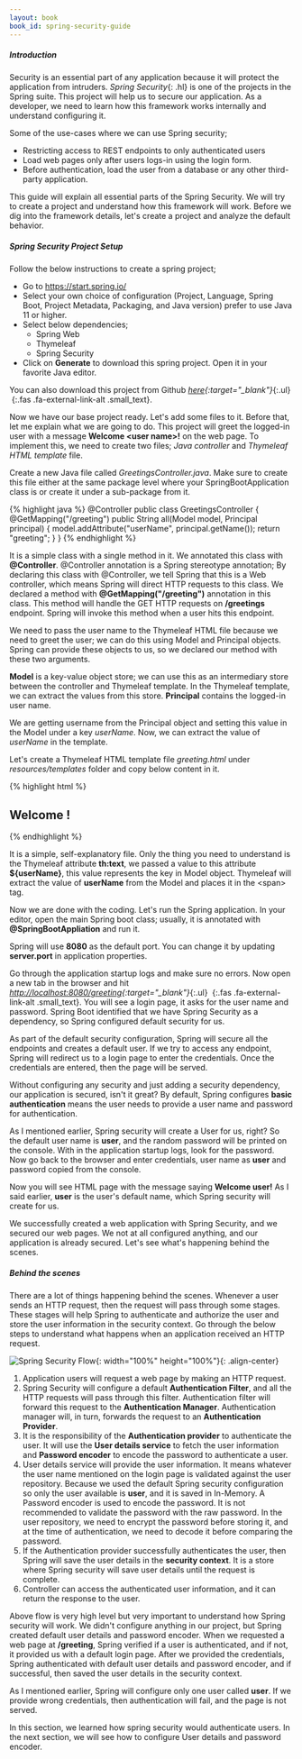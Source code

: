 ```yaml
---
layout: book
book_id: spring-security-guide
---
```


##### Introduction

Security is an essential part of any application because it will protect the application from intruders. *Spring Security*{: .hl} is one of the projects in the Spring suite. This project will help us to secure our application. As a developer, we need to learn how this framework works internally and understand configuring it.

Some of the use-cases where we can use Spring security;

* Restricting access to REST endpoints to only authenticated users
* Load web pages only after users logs-in using the login form.
* Before authentication, load the user from a database or any other third-party application.

This guide will explain all essential parts of the Spring Security. We will try to create a project and understand how this framework will work. Before we dig into the framework details, let's create a project and analyze the default behavior.

##### Spring Security Project Setup

Follow the below instructions to create a spring project;

* Go to https://start.spring.io/
* Select your own choice of configuration (Project, Language, Spring Boot, Project Metadata, Packaging, and Java version) prefer to use Java 11 or higher.
* Select below dependencies;
    * Spring Web
    * Thymeleaf
    * Spring Security
* Click on **Generate** to download this spring project. Open it in your favorite Java editor.

You can also download this project from Github *[here](https://github.com/kpradeep12/thetechstack-projects/tree/main/spring-security-introduction-1){:target="_blank"}*{:.ul} *&nbsp;*{:.fas .fa-external-link-alt .small_text}.

Now we have our base project ready. Let's add some files to it. Before that, let me explain what we are going to do. This project will greet the logged-in user with a message **Welcome \<user name\>!** on the web page. To implement this, we need to create two files; _Java controller_ and _Thymeleaf HTML template_ file.

Create a new Java file called _GreetingsController.java_. Make sure to create this file either at the same package level where your SpringBootApplication class is or create it under a sub-package from it.

{% highlight java %}
@Controller
public class GreetingsController {
  @GetMapping("/greeting")
  public String all(Model model, Principal principal) {
    model.addAttribute("userName", principal.getName());
    return "greeting";
  }
}
{% endhighlight %}

It is a simple class with a single method in it. We annotated this class with **@Controller**. @Controller annotation is a Spring stereotype annotation; By declaring this class with @Controller, we tell Spring that this is a Web controller, which means Spring will direct HTTP requests to this class. We declared a method with **@GetMapping("/greeting")** annotation in this class. This method will handle the GET HTTP requests on **/greetings** endpoint. Spring will invoke this method when a user hits this endpoint.

We need to pass the user name to the Thymeleaf HTML file because we need to greet the user; we can do this using Model and Principal objects. Spring can provide these objects to us, so we declared our method with these two arguments.

**Model** is a key-value object store; we can use this as an intermediary store between the controller and Thymeleaf template. In the Thymeleaf template, we can extract the values from this store. **Principal** contains the logged-in user name.

We are getting username from the Principal object and setting this value in the Model under a key _userName_. Now, we can extract the value of _userName_ in the template.

Let's create a Thymeleaf HTML template file _greeting.html_ under _resources/templates_ folder and copy below content in it.

{% highlight html %}
<html>
  <body>
    <h2>Welcome <span th:text="${userName}"></span>!</h2>
  </body>
</html>
{% endhighlight %}

It is a simple, self-explanatory file. Only the thing you need to understand is the Thymeleaf attribute **th:text**, we passed a value to this attribute **${userName}**, this value represents the key in Model object. Thymeleaf will extract the value of **userName** from the Model and places it in the \<span\> tag.

Now we are done with the coding. Let's run the Spring application. In your editor, open the main Spring boot class; usually, it is annotated with **@SpringBootAppliation** and run it.

>
Spring will use **8080** as the default port. You can change it by updating **server.port** in application properties.

Go through the application startup logs and make sure no errors. Now open a new tab in the browser and hit *[http://localhost:8080/greeting](http://localhost:8080/greeting){:target="_blank"}*{:.ul} *&nbsp;*{:.fas .fa-external-link-alt .small_text}. You will see a login page, it asks for the user name and password. Spring Boot identified that we have Spring Security as a dependency, so Spring configured default security for us.

As part of the default security configuration, Spring will secure all the endpoints and creates a default user. If we try to access any endpoint, Spring will redirect us to a login page to enter the credentials. Once the credentials are entered, then the page will be served.

Without configuring any security and just adding a security dependency, our application is secured, isn't it great? By default, Spring configures **basic authentication** means the user needs to provide a user name and password for authentication.

As I mentioned earlier, Spring security will create a User for us, right? So the default user name is **user**, and the random password will be printed on the console. With in the application startup logs, look for the password. Now go back to the browser and enter credentials, user name as **user** and password copied from the console.

Now you will see HTML page with the message saying **Welcome user!** As I said earlier, **user** is the user's default name, which Spring security will create for us.

We successfully created a web application with Spring Security, and we secured our web pages. We not at all configured anything, and our application is already secured. Let's see what's happening behind the scenes.

##### Behind the scenes

There are a lot of things happening behind the scenes. Whenever a user sends an HTTP request, then the request will pass through some stages. These stages will help Spring to authenticate and authorize the user and store the user information in the security context. Go through the below steps to understand what happens when an application received an HTTP request.

![Spring Security Flow]({{site.baseurl}}/assets/images/books/spring-security-guide/spring-security-flow.png){: width="100%" height="100%"}{: .align-center}

1. Application users will request a web page by making an HTTP request.  
2. Spring Security will configure a default **Authentication Filter**, and all the HTTP requests will pass through this filter. Authentication filter will forward this request to the **Authentication Manager**. Authentication manager will, in turn, forwards the request to an 		**Authentication Provider**.  
3. It is the responsibility of the **Authentication provider** to authenticate the user. It will use the **User details service** to fetch the user information and **Password encoder** to encode the password to authenticate a user.  
4. User details service will provide the user information. It means whatever the user name mentioned on the login page is validated against the user repository. Because we used the default Spring security configuration so only the user available is **user**, and it is saved in In-Memory. A Password encoder is used to encode the password. It is not recommended to validate the password with the raw password. In the user repository, we need to encrypt the password before storing it, and at the time of authentication, we need to decode it before comparing the password.  
5. If the Authentication provider successfully authenticates the user, then Spring will save the user details in the **security context**. It is a store where Spring security will save user details until the request is complete.  
6. Controller can access the authenticated user information, and it can return the response to the user.

Above flow is very high level but very important to understand how Spring security will work. We didn't configure anything in our project, but Spring created default user details and password encoder. When we requested a web page at **/greeting**, Spring verified if a user is authenticated, and if not, it provided us with a default login page. After we provided the credentials, Spring authenticated with default user details and password encoder, and if successful, then saved the user details in the security context.

As I mentioned earlier, Spring will configure only one user called **user**. If we provide wrong credentials, then authentication will fail, and the page is not served.

In this section, we learned how spring security would authenticate users. In the next section, we will see how to configure User details and password encoder.
